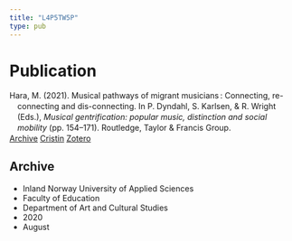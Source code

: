 ```yaml
---
title: "L4P5TW5P"
type: pub
---
```

<h1>Publication</h1>
<article id="csl-bib-container-L4P5TW5P" class="csl-bib-container">
  <div class="csl-bib-body" style="line-height: 1.35; padding-left: 1em; text-indent:-1em;">
  <div class="csl-entry">Hara, M. (2021). Musical pathways of migrant musicians&#x202F;: Connecting, re-connecting and dis-connecting. In P. Dyndahl, S. Karlsen, &amp; R. Wright (Eds.), <i>Musical gentrification: popular music, distinction and social mobility</i> (pp. 154&#x2013;171). Routledge, Taylor &amp; Francis Group.</div>
</div>
  <div class="csl-bib-buttons">
    <a href="#taxonomy-article-L4P5TW5P" class="csl-bib-button">Archive</a>
    <a href alt="Cristin URL" class="csl-bib-button">Cristin</a>
    <a href alt="Zotero URL" class="csl-bib-button">Zotero</a>
  </div>
  <div id="csl-bib-meta-container-L4P5TW5P"></div>
</article>
<div id="csl-bib-meta-L4P5TW5P" class="csl-bib-meta">
  <article id="taxonomy-article-L4P5TW5P" class="taxonomy-article">
    <h1>Archive</h1>
    <ul>
      <li>Inland Norway University of Applied Sciences</li>
      <li>Faculty of Education</li>
      <li>Department of Art and Cultural Studies</li>
      <li>2020</li>
      <li>August</li>
    </ul>
  </article>
</div>
